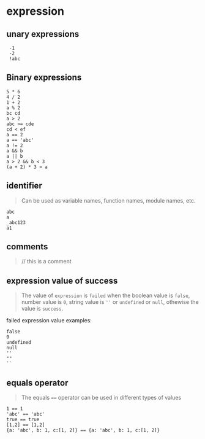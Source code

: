 # expression

## unary expressions
```
 -1 
 -2
 !abc

```


## Binary expressions
```
5 * 6
4 / 2
1 + 2
a % 2
bc cd
a > 2
abc >= cde
cd < ef
a == 2
a == 'abc'
a != 2
a && b
a || b
a > 2 && b < 3
(a + 2) * 3 > a

```

## identifier

> Can be used as variable names, function names, module names, etc.

```
abc
a
_abc123
a1
```

## comments
> // this is a comment



## expression value of success
> The value of `expression` is `failed` when the boolean value is `false`, number value is `0`, string value is `''` or `undefined` or `null`, othewise the value is `success`.

failed expression value examples:
```
false
0
undefined
null
''
""
``
```

## equals operator
> The equals `==` operator can be used in different types of values

```
1 == 1
'abc' == 'abc'
true == true
[1,2] == [1,2]
{a: 'abc', b: 1, c:[1, 2]} == {a: 'abc', b: 1, c:[1, 2]}
```